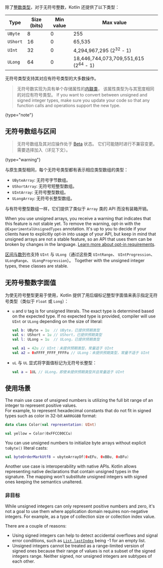 [//]: # (title: 无符号整型)

除了[整数类型](numbers.md#整数类型)，对于无符号整数，Kotlin 还提供了以下类型：

| Type     | Size (bits) | Min value | Max value                                       |
|----------|-------------|-----------|-------------------------------------------------|
| `UByte`  | 8           | 0         | 255                                             |
| `UShort` | 16          | 0         | 65,535                                          |
| `UInt`   | 32          | 0         | 4,294,967,295 (2<sup>32</sup> - 1)              |
| `ULong`  | 64          | 0         | 18,446,744,073,709,551,615 (2<sup>64</sup> - 1) |


无符号类型支持其对应有符号类型的大多数操作。

> 无符号数实现为具有单个存储属性的[内联类](inline-classes.md)， 
> 该属性类型为与其宽度相同的对应有符号类型。 If you want to convert between unsigned and signed integer types,
> make sure you update your code so that any function calls and operations support the new type.
>
{type="note"}

## 无符号数组与区间

> 无符号数组及其对应操作处于 [Beta](components-stability.md) 状态。 它们可能随时进行不兼容变更。
> 需要选择加入（详见下文）。
>
{type="warning"}

与原生类型相同，每个无符号类型都有表示相应类型数组的类型：

* `UByteArray`: 无符号字节数组。
* `UShortArray`: 无符号短整型数组。
* `UIntArray`: 无符号整型数组。
* `ULongArray`: 无符号长整型数组。

与有符号整型数组一样，它们提供了类似于 `Array` 类的 API 而没有装箱开销。

When you use unsigned arrays, you receive a warning that indicates that this feature is not stable yet.
To remove the warning, opt-in with the `@ExperimentalUnsignedTypes` annotation.
It's up to you to decide if your clients have to explicitly opt-in into usage of your API, but keep in mind that unsigned
arrays are not a stable feature, so an API that uses them can be broken by changes in the language.
[Learn more about opt-in requirements](opt-in-requirements.md).

[区间与数列](ranges.md)也支持 `UInt` 与 `ULong`（通过这些类 `UIntRange`、 `UIntProgression`、
`ULongRange`、 `ULongProgression`）。 Together with the unsigned integer types, these classes are stable.

## 无符号整数字面值

为使无符号整型更易于使用，Kotlin 提供了用后缀标记整型字面值来<!--
-->表示指定无符号类型（类似于 `Float` 或 `Long`）：

* `u` and `U` tag is for unsigned literals. The exact type is determined based on the expected type.
  If no expected type is provided, compiler will use `UInt` or `ULong` depending on the size of literal:

  ```kotlin
  val b: UByte = 1u  // UByte，已提供预期类型
  val s: UShort = 1u // UShort，已提供预期类型
  val l: ULong = 1u  // ULong，已提供预期类型
  
  val a1 = 42u // UInt：未提供预期类型，常量适于 UInt
  val a2 = 0xFFFF_FFFF_FFFFu // ULong：未提供预期类型，常量不适于 UInt
  ```

* `uL` 与 `UL` 显式将字面值标记为无符号长整型：

  ```kotlin
  val a = 1UL // ULong，即使未提供预期类型并且常量适于 UInt
  ```

## 使用场景

The main use case of unsigned numbers is utilizing the full bit range of an integer to represent positive values.  
For example, to represent hexadecimal constants that do not fit in signed types such as color in 32-bit `AARRGGBB` format:

```kotlin
data class Color(val representation: UInt)

val yellow = Color(0xFFCC00CCu)
```

You can use unsigned numbers to initialize byte arrays without explicit `toByte()` literal casts:

```kotlin
val byteOrderMarkUtf8 = ubyteArrayOf(0xEFu, 0xBBu, 0xBFu)
```

Another use case is interoperability with native APIs. Kotlin allows representing native declarations that contain 
unsigned types in the signature. The mapping won't substitute unsigned integers with signed ones keeping the semantics unaltered.

### 非目标

While unsigned integers can only represent positive numbers and zero, it's not a goal to use them where application 
domain requires non-negative integers. For example, as a type of collection size or collection index value.

There are a couple of reasons:

* Using signed integers can help to detect accidental overflows and signal error conditions, such as 
  [`List.lastIndex`](https://kotlinlang.org/api/latest/jvm/stdlib/kotlin.collections/last-index.html) being -1 for an empty list.
* Unsigned integers cannot be treated as a range-limited version of signed ones because their range of values is not a 
  subset of the signed integers range. Neither signed, nor unsigned integers are subtypes of each other.